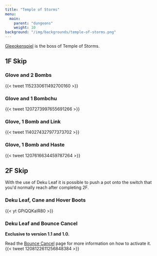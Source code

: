 ```yaml
---
title: "Temple of Storms"
menu:
  main:
    parent: "dungeons"
    weight: 10
background: "/img/backgrounds/temple-of-storms.png"
---
```


[Gleeokenspiel](/bosses/gleeokenspiel) is the boss of Temple of Storms.

## 1F Skip

### Glove and 2 Bombs

{{< tweet 1152330611492700160 >}}

### Glove and 1 Bombchu

{{< tweet 1207273997655691266 >}}

### Glove, 1 Bomb and Link

{{< tweet 1140274327977373702 >}}

### Glove, 1 Bomb and Haste

{{< tweet 1207616634459787264 >}}

## 2F Skip

With the use of Deku Leaf it is possible to push a pot onto the switch that you'd normally reach after completing 2F.

### Deku Leaf, Cane and Hover Boots

{{< yt GPiQQKaIR80 >}}

### Deku Leaf and Bounce Cancel

**Exclusive to version 1.1 and 1.0.**

Read the [Bounce Cancel](/tech/bounce-cancel/) page for more information on how to activate it.
{{< tweet 1208122611256848384 >}}
